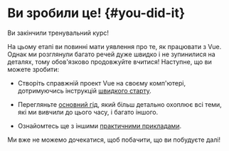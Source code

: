 # Ви зробили це! {#you-did-it}

Ви закінчили тренувальний курс!

На цьому етапі ви повинні мати уявлення про те, як працювати з Vue. Однак ми розглянули багато речей дуже швидко і не зупинилися на деталях, тому обов'язково продовжуйте вчитися! Наступне, що ви можете зробити:

- Створіть справжній проект Vue на своєму комп'ютері, дотримуючись інструкцій [швидкого старту](/guide/quick-start).

- Перегляньте [основний гід](/guide/essentials/application), який більш детально охоплює всі теми, які ми вивчили до цього часу, і багато іншого.

- Ознайомтесь ще з іншими [практичними прикладами](/examples/).

Ми вже не можемо дочекатися, щоб побачити, що ви побудуєте далі!


